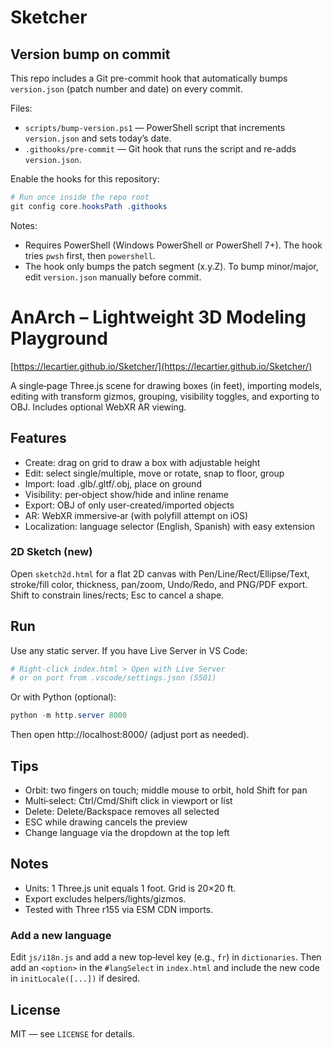 # Sketcher

## Version bump on commit

This repo includes a Git pre-commit hook that automatically bumps `version.json` (patch number and date) on every commit.

Files:
- `scripts/bump-version.ps1` — PowerShell script that increments `version.json` and sets today’s date.
- `.githooks/pre-commit` — Git hook that runs the script and re-adds `version.json`.

Enable the hooks for this repository:

```powershell
# Run once inside the repo root
git config core.hooksPath .githooks
```

Notes:
- Requires PowerShell (Windows PowerShell or PowerShell 7+). The hook tries `pwsh` first, then `powershell`.
- The hook only bumps the patch segment (x.y.Z). To bump minor/major, edit `version.json` manually before commit.
# AnArch – Lightweight 3D Modeling Playground
[https://lecartier.github.io/Sketcher/](https://lecartier.github.io/Sketcher/)

A single‑page Three.js scene for drawing boxes (in feet), importing models, editing with transform gizmos, grouping, visibility toggles, and exporting to OBJ. Includes optional WebXR AR viewing.

## Features
- Create: drag on grid to draw a box with adjustable height
- Edit: select single/multiple, move or rotate, snap to floor, group
- Import: load .glb/.gltf/.obj, place on ground
- Visibility: per‑object show/hide and inline rename
- Export: OBJ of only user-created/imported objects
- AR: WebXR immersive‑ar (with polyfill attempt on iOS)
- Localization: language selector (English, Spanish) with easy extension

### 2D Sketch (new)
Open `sketch2d.html` for a flat 2D canvas with Pen/Line/Rect/Ellipse/Text, stroke/fill color, thickness, pan/zoom, Undo/Redo, and PNG/PDF export. Shift to constrain lines/rects; Esc to cancel a shape.

## Run
Use any static server. If you have Live Server in VS Code:

```powershell
# Right‑click index.html > Open with Live Server
# or on port from .vscode/settings.json (5501)
```

Or with Python (optional):

```powershell
python -m http.server 8000
```

Then open http://localhost:8000/ (adjust port as needed).

## Tips
- Orbit: two fingers on touch; middle mouse to orbit, hold Shift for pan
- Multi‑select: Ctrl/Cmd/Shift click in viewport or list
- Delete: Delete/Backspace removes all selected
- ESC while drawing cancels the preview
- Change language via the dropdown at the top left

## Notes
- Units: 1 Three.js unit equals 1 foot. Grid is 20×20 ft.
- Export excludes helpers/lights/gizmos.
- Tested with Three r155 via ESM CDN imports.

### Add a new language
Edit `js/i18n.js` and add a new top‑level key (e.g., `fr`) in `dictionaries`. Then add an `<option>` in the `#langSelect` in `index.html` and include the new code in `initLocale([...])` if desired.

## License

MIT — see `LICENSE` for details.

